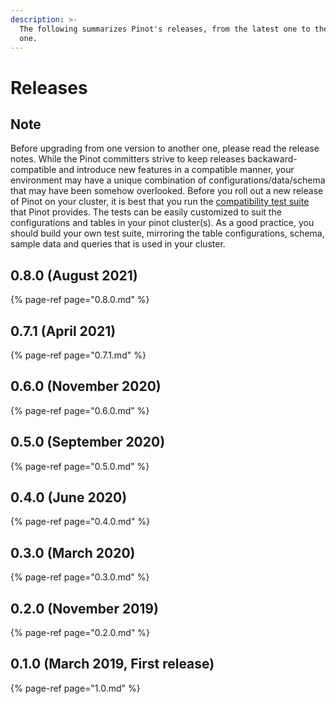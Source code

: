 ```yaml
---
description: >-
  The following summarizes Pinot's releases, from the latest one to the earliest
  one.
---
```


# Releases

## Note

Before upgrading from one version to another one, please read the release notes. While the Pinot committers strive to keep releases backaward-compatible and introduce new features in a compatible manner, your environment may have a unique combination of configurations/data/schema that may have been somehow overlooked. Before you roll out a new release of Pinot on your cluster, it is best that you run the [compatibility test suite](../../operators/operating-pinot/upgrading-pinot-cluster.md) that Pinot provides. The tests can be easily customized to suit the configurations and tables in your pinot cluster\(s\). As a good practice, you should build your own test suite, mirroring the table configurations, schema, sample data and queries that is used in your cluster.

## 0.8.0 \(August 2021\)

{% page-ref page="0.8.0.md" %}

## 0.7.1 \(April 2021\)

{% page-ref page="0.7.1.md" %}

## 0.6.0 \(November 2020\)

{% page-ref page="0.6.0.md" %}

## 0.5.0 \(September 2020\)

{% page-ref page="0.5.0.md" %}

## 0.4.0 \(June 2020\)

{% page-ref page="0.4.0.md" %}

## 0.3.0 \(March 2020\)

{% page-ref page="0.3.0.md" %}

## 0.2.0 \(November 2019\)

{% page-ref page="0.2.0.md" %}

## 0.1.0 \(March 2019, First release\)

{% page-ref page="1.0.md" %}

